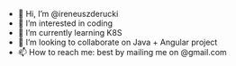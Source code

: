 - 👋 Hi, I’m @ireneuszderucki
- 👀 I’m interested in coding
- 🌱 I’m currently learning K8S
- 💞️ I’m looking to collaborate on Java + Angular project
- 📫 How to reach me: best by mailing me on @gmail.com

<!---
ireneuszderucki/ireneuszderucki is a ✨ special ✨ repository because its `README.md` (this file) appears on your GitHub profile.
You can click the Preview link to take a look at your changes.
--->
